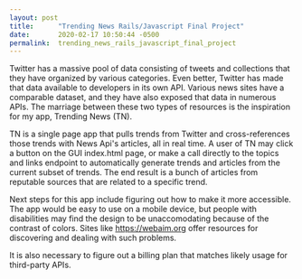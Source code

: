 ```yaml
---
layout: post
title:      "Trending News Rails/Javascript Final Project"
date:       2020-02-17 10:50:44 -0500
permalink:  trending_news_rails_javascript_final_project
---
```


Twitter has a massive pool of data consisting of tweets and collections that they have organized by various categories. Even better, Twitter has made that data available to developers in its own API. Various news sites have a comparable dataset, and they have also exposed that data in numerous APIs. The marriage between these two types of resources is the inspiration for my app, Trending News (TN).

TN is a single page app that pulls trends from Twitter and cross-references those trends with News Api's articles, all in real time. A user of TN may click a button on the GUI index.html page, or make a call directly to the topics and links endpoint to automatically generate trends and articles from the current subset of trends. The end result is a bunch of articles from reputable sources that are related to a specific trend.

Next steps for this app include figuring out how to make it more accessible. The app would be easy to use on a mobile device, but people with disabilities may find the design to be unaccomodating because of the contrast of colors. Sites like https://webaim.org offer resources for discovering and dealing with such problems.

It is also necessary to figure out a billing plan that matches likely usage for third-party APIs.
